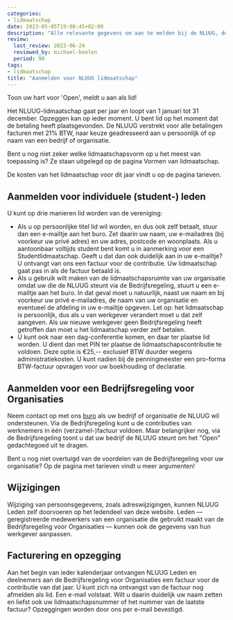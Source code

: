 ```yaml
---
categories:
- lidmaatschap
date: 2023-05-05T19:00:45+02:00
description: "Alle relevante gegevens om aan te melden bij de NLUUG, de vereniging van professionele gebruikers van open systemen en open standaarden"
review:
  last_review: 2023-06-24
  reviewed_by: michael-boelen
  period: 90
tags:
- lidmaatschap
title: "Aanmelden voor NLUUG lidmaatschap"
---
```


Toon uw hart voor 'Open', meldt u aan als lid!

Het NLUUG-lidmaatschap gaat per jaar en loopt van 1 januari tot 31 december. Opzeggen kan op ieder moment. U bent lid op het moment dat de betaling heeft plaatsgevonden. De NLUUG verstrekt voor alle betalingen facturen met 21% BTW, naar keuze geadresseerd aan u persoonlijk of op naam van een bedrijf of organisatie.

Bent u nog niet zeker welke lidmaatschapsvorm op u het meest van toepassing is? Ze staan uitgelegd op de pagina Vormen van lidmaatschap.

De kosten van het lidmaatschap voor dit jaar vindt u op de pagina tarieven.


## Aanmelden voor individuele (student-) leden

U kunt op drie manieren lid worden van de vereniging:

* Als u op persoonlijke titel lid wil worden, en dus ook zelf betaalt, stuur dan een e-mailtje aan het buro. Zet daarin uw naam, uw e-mailadres (bij voorkeur uw privé adres) en uw adres, postcode en woonplaats. Als u aantoonbaar voltijds student bent komt u in aanmerking voor een Studentlidmaatschap. Geeft u dat dan ook duidelijk aan in uw e-mailtje? U ontvangt van ons een factuur voor de contributie. Uw lidmaatschap gaat pas in als de factuur betaald is.
* Als u gebruik wilt maken van de lidmaatschapsruimte van uw organisatie omdat uw die de NLUUG steunt via de Bedrijfsregeling, stuurt u een e-mailtje aan het buro. In dat geval moet u natuurlijk, naast uw naam en bij voorkeur uw privé e-mailadres, de naam van uw organisatie en eventueel de afdeling in uw e-mailtje opgeven. Let op: het lidmaatschap is persoonlijk, dus als u van werkgever verandert moet u dat zelf aangeven. Als uw nieuwe werkgever geen Bedrijfsregeling heeft getroffen dan moet u het lidmaatschap verder zelf betalen.
* U kunt ook naar een dag-conferentie komen, en daar ter plaatse lid worden. U dient dan met PIN ter plaatse de lidmaatschapscontributie te voldoen. Deze optie is €25,-- exclusief BTW duurder wegens administratiekosten. U kunt nadien bij de penningmeester een pro-forma BTW-factuur opvragen voor uw boekhouding of declaratie.


## Aanmelden voor een Bedrijfsregeling voor Organisaties

Neem contact op met ons [buro](mailto:buro@nluug.nl) als uw bedrijf of organisatie de NLUUG wil ondersteunen. Via de Bedrijfsregeling kunt u de contributies van werknemers in één (verzamel-)factuur voldoen. Maar belangrijker nog, via de Bedrijfsregeling toont u dat uw bedrijf de NLUUG steunt om het "Open" gedachtegoed uit te dragen.

Bent u nog niet overtuigd van de voordelen van de Bedrijfsregeling voor uw organisatie? Op de pagina met tarieven vindt u meer argumenten!

## Wijzigingen

Wijziging van persoonsgegevens, zoals adreswijzigingen, kunnen NLUUG Leden zelf doorvoeren op het ledendeel van deze website. Leden — geregistreerde medewerkers van een organisatie die gebruikt maakt van de Bedrijfsregeling voor Organisaties — kunnen ook de gegevens van hun werkgever aanpassen.

## Facturering en opzegging

Aan het begin van ieder kalenderjaar ontvangen NLUUG Leden en deelnemers aan de Bedrijfsregeling voor Organisaties een factuur voor de contributie van dat jaar. U kunt zich na ontvangst van de factuur nog afmelden als lid. Een e-mail volstaat. Wilt u daarin duidelijk uw naam zetten en liefst ook uw lidmaatschapsnummer of het nummer van de laatste factuur?
Opzeggingen worden door ons per e-mail bevestigd.
